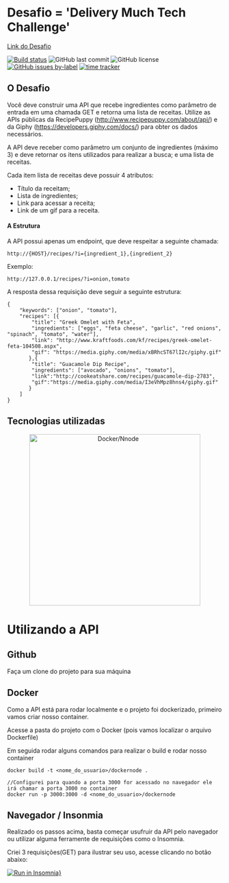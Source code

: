 # 
# Desafio = 'Delivery Much Tech Challenge'
 <a href="https://github.com/delivery-much/challenge">Link do Desafio</a>
 
 [![Build status](https://ci.appveyor.com/api/projects/status/f9sx7ux82epp8bd6?svg=true)](https://ci.appveyor.com/project/guibranco/bancosbrasileiros)
![GitHub last commit](https://img.shields.io/github/last-commit/guibranco/BancosBrasileiros)
![GitHub license](https://img.shields.io/github/license/guibranco/BancosBrasileiros)
[![GitHub issues by-label](https://img.shields.io/github/issues/guibranco/BancosBrasileiros/help%20wanted.svg)](https://github.com/guibranco/BancosBrasileiros/issues?q=is%3Aissue+is%3Aopen+label%3A%22help+wanted%22)
[![time tracker](https://wakatime.com/badge/github/guibranco/BancosBrasileiros.svg)](https://wakatime.com/badge/github/guibranco/BancosBrasileiros)
 
 ## O Desafio

Você deve construir uma API que recebe ingredientes como parâmetro de entrada em uma chamada GET e retorna uma lista de receitas.
Utilize as APIs públicas da RecipePuppy (http://www.recipepuppy.com/about/api/) e da Giphy (https://developers.giphy.com/docs/) para obter os dados necessários.

A API deve receber como parâmetro um conjunto de ingredientes (máximo 3) e deve retornar os itens utilizados para realizar a busca; e uma lista de receitas.

Cada item lista de receitas deve possuir 4 atributos:
- Título da receitam;
- Lista de ingredientes;
- Link para acessar a receita;
- Link de um gif para a receita.


#### A Estrutura

A API possui apenas um endpoint, que deve respeitar a seguinte chamada:

`http://{HOST}/recipes/?i={ingredient_1},{ingredient_2}`

Exemplo:

`http://127.0.0.1/recipes/?i=onion,tomato`


A resposta dessa requisição deve seguir a seguinte estrutura:

```
{
	"keywords": ["onion", "tomato"],
	"recipes": [{
		"title": "Greek Omelet with Feta",
		"ingredients": ["eggs", "feta cheese", "garlic", "red onions", "spinach", "tomato", "water"],
		"link": "http://www.kraftfoods.com/kf/recipes/greek-omelet-feta-104508.aspx",
		"gif": "https://media.giphy.com/media/xBRhcST67lI2c/giphy.gif"
	   },{
		"title": "Guacamole Dip Recipe",
		"ingredients": ["avocado", "onions", "tomato"],
		"link":"http://cookeatshare.com/recipes/guacamole-dip-2783",
		"gif":"https://media.giphy.com/media/I3eVhMpz8hns4/giphy.gif"
	   }
	]
}
```

## Tecnologias utilizadas
<p align="center">
  <a href="https://nodejs.org/de/docs/guides/nodejs-docker-webapp/">
    <img
      alt="Docker/Nnode"
      src="https://hasura.io/blog/content/images/downloaded_images/an-exhaustive-guide-to-writing-dockerfiles-for-node-js-web-apps-bbee6bd2f3c4/1-4KhmpXFJ_Etczs6awRnAbg.png"
      width="400"
    />
  </a>
</p>


# Utilizando a API

## Github
  Faça um clone do projeto para sua máquina

## Docker
  Como a API está para rodar localmente e o projeto foi dockerizado, primeiro vamos criar nosso container.
  
  Acesse a pasta do projeto com o Docker (pois vamos localizar o arquivo Dockerfile)
  
  Em seguida rodar alguns comandos para realizar o build e rodar nosso container
    
    docker build -t <nome_do_usuario>/dockernode .
    
    //Configurei para quando a porta 3000 for acessado no navegador ele irá chamar a porta 3000 no container
    docker run -p 3000:3000 -d <nome_do_usuario>/dockernode
  
## Navegador / Insonmia
  Realizado os passos acima, basta começar usufruir da API pelo navegador ou utilizar alguma ferramente de requisições como o Insomnia.

Criei 3 requisições(GET) para ilustrar seu uso, acesse clicando no botão abaixo:

[![Run in Insomnia}](https://insomnia.rest/images/run.svg)](https://insomnia.rest/run/?label=Delivery%20Much%20Tech%20Challenge&uri=https%3A%2F%2Fraw.githubusercontent.com%2Fwilbermarcel%2FDelivery-Much-Tech-Challenge%2Fmaster%2FInsomniaExport.json)
  
